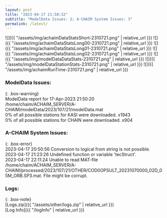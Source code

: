 ```yaml
---
layout: post
title: "2023-04-17 21:50:32"
subtitle: "ModelData Issues: 2; A-CHAIM System Issues: 3"
permalink: /latest/
---
```


![]({{ "/assets/img/achaimDataStatsShort-2310721.png" | relative_url }})
![]({{ "/assets/img/achaimDataStatsLong00-2310721.png" | relative_url }})
![]({{ "/assets/img/achaimDataStatsLong01-2310721.png" | relative_url }})
![]({{ "/assets/img/achaimDataStatsLong02-2310721.png" | relative_url }})
![]({{ "/assets/img/modelDataDataStats-2310721.png" | relative_url }})
![]({{ "/assets/img/modelDataStationStats-2310721.png" | relative_url }})
![]({{ "/assets/img/achaimRunTime-2310721.png" | relative_url }})


### ModelData Issues:  
  
{: .box-warning}  
 ModelData report for 17-Apr-2023 21:50:20   
 /home/chaim/ACHAIM_SERVER/A-CHAIM/modelData/2023/107/21/modelData.mat   
 0% of all possible stations for KASI were downloaded. x1943   
 0% of all possible stations for CHAIN were downloaded. x904   
  
### A-CHAIM System Issues:  
  
{: .box-error}  
2023-04-17 20:50:56 Conversion to logical from string is not possible.  
2023-04-17 21:23:26 Undefined function or variable 'tecStruct'.  
2023-04-17 22:11:24 Unable to read MAT-file /home/chaim/ACHAIM_SERVER/A-CHAIM/processed/2023/107/21/OTHER/COD0OPSULT_20231070000_02D_05M_ORB.SP3.mat. File might be corrupt.  

### Logs:  
  
{: .box-note}  
[Logs.zip]({{ "/assets/other/logs.zip" | relative_url }})  
[Log Info]({{ "/logInfo" | relative_url }})  
